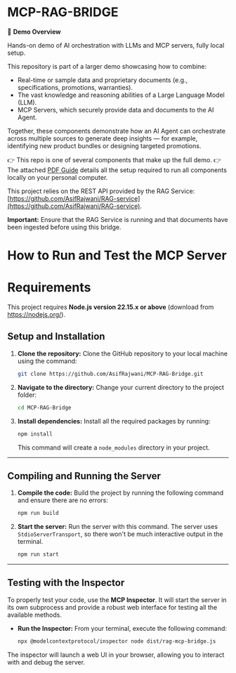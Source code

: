 # MCP-RAG-BRIDGE

📌 **Demo Overview**

Hands-on demo of AI orchestration with LLMs and MCP servers, fully local setup.

This repository is part of a larger demo showcasing how to combine:

- Real-time or sample data and proprietary documents (e.g., specifications, promotions, warranties).
- The vast knowledge and reasoning abilities of a Large Language Model (LLM).
- MCP Servers, which securely provide data and documents to the AI Agent.

Together, these components demonstrate how an AI Agent can orchestrate across multiple sources to generate deep insights — for example, identifying new product bundles or designing targeted promotions.

👉 This repo is one of several components that make up the full demo.
👉 The attached [PDF Guide](https://github.com/AsifRajwani/MCP-Server/blob/main/AI%20Agent%20MCP%20Demo.pdf) details all the setup required to run all components locally on your personal computer.

This project relies on the REST API provided by the RAG Service: [https://github.com/AsifRajwani/RAG-service](https://github.com/AsifRajwani/RAG-service).

**Important:** Ensure that the RAG Service is running and that documents have been ingested before using this bridge.

# How to Run and Test the MCP Server

# Requirements

This project requires **Node.js version 22.15.x or above** (download from https://nodejs.org/).

## Setup and Installation

1.  **Clone the repository:** Clone the GitHub repository to your local machine using the command:

    ```bash
    git clone https://github.com/AsifRajwani/MCP-RAG-Bridge.git
    ```

2.  **Navigate to the directory:** Change your current directory to the project folder:

    ```bash
    cd MCP-RAG-Bridge
    ```

3.  **Install dependencies:** Install all the required packages by running:

    ```bash
    npm install
    ```

    This command will create a `node_modules` directory in your project.

---

## Compiling and Running the Server

1.  **Compile the code:** Build the project by running the following command and ensure there are no errors:

    ```bash
    npm run build
    ```

2.  **Start the server:** Run the server with this command. The server uses `StdioServerTransport`, so there won't be much interactive output in the terminal.

    ```bash
    npm run start
    ```

---

## Testing with the Inspector

To properly test your code, use the **MCP Inspector**. It will start the server in its own subprocess and provide a robust web interface for testing all the available methods.

- **Run the Inspector:** From your terminal, execute the following command:

  ```bash
  npx @modelcontextprotocol/inspector node dist/rag-mcp-bridge.js
  ```

The inspector will launch a web UI in your browser, allowing you to interact with and debug the server.
